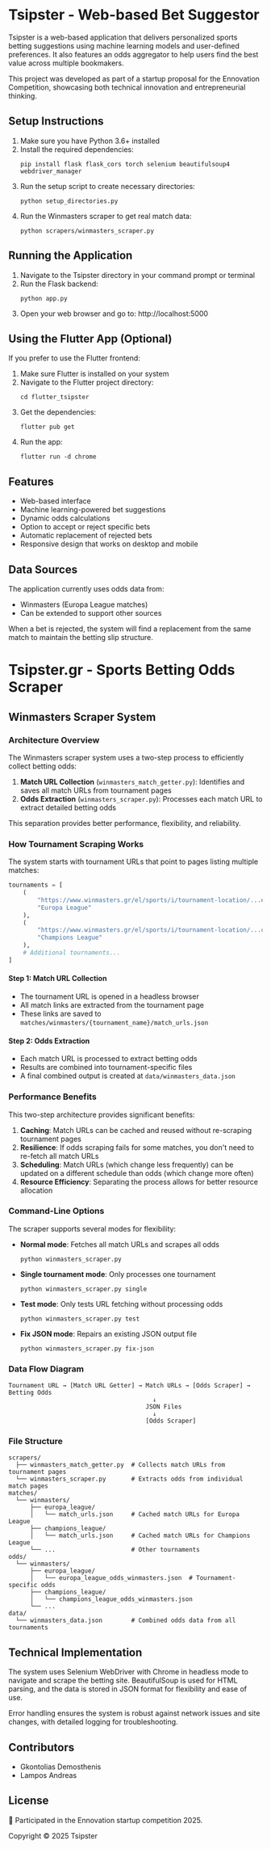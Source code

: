 # Tsipster - Web-based Bet Suggestor

Tsipster is a web-based application that delivers personalized sports betting suggestions using machine learning models and user-defined preferences.
It also features an odds aggregator to help users find the best value across multiple bookmakers.

This project was developed as part of a startup proposal for the Ennovation Competition, showcasing both technical innovation and entrepreneurial thinking.

## Setup Instructions

1. Make sure you have Python 3.6+ installed
2. Install the required dependencies:
   ```
   pip install flask flask_cors torch selenium beautifulsoup4 webdriver_manager
   ```
3. Run the setup script to create necessary directories:
   ```
   python setup_directories.py
   ```
4. Run the Winmasters scraper to get real match data:
   ```
   python scrapers/winmasters_scraper.py
   ```

## Running the Application

1. Navigate to the Tsipster directory in your command prompt or terminal
2. Run the Flask backend:
   ```
   python app.py
   ```
3. Open your web browser and go to: http://localhost:5000

## Using the Flutter App (Optional)

If you prefer to use the Flutter frontend:

1. Make sure Flutter is installed on your system
2. Navigate to the Flutter project directory:
   ```
   cd flutter_tsipster
   ```
3. Get the dependencies:
   ```
   flutter pub get
   ```
4. Run the app:
   ```
   flutter run -d chrome
   ```

## Features

- Web-based interface
- Machine learning-powered bet suggestions
- Dynamic odds calculations
- Option to accept or reject specific bets
- Automatic replacement of rejected bets
- Responsive design that works on desktop and mobile

## Data Sources

The application currently uses odds data from:
- Winmasters (Europa League matches)
- Can be extended to support other sources

When a bet is rejected, the system will find a replacement from the same match to maintain the betting slip structure.

# Tsipster.gr - Sports Betting Odds Scraper

## Winmasters Scraper System

### Architecture Overview

The Winmasters scraper system uses a two-step process to efficiently collect betting odds:

1. **Match URL Collection** (`winmasters_match_getter.py`): Identifies and saves all match URLs from tournament pages
2. **Odds Extraction** (`winmasters_scraper.py`): Processes each match URL to extract detailed betting odds

This separation provides better performance, flexibility, and reliability.

### How Tournament Scraping Works

The system starts with tournament URLs that point to pages listing multiple matches:

```python
tournaments = [
    (
        "https://www.winmasters.gr/el/sports/i/tournament-location/...europa-league...",
        "Europa League"
    ),
    (
        "https://www.winmasters.gr/el/sports/i/tournament-location/...champions-league...",
        "Champions League"
    ),
    # Additional tournaments...
]
```

#### Step 1: Match URL Collection
- The tournament URL is opened in a headless browser
- All match links are extracted from the tournament page
- These links are saved to `matches/winmasters/{tournament_name}/match_urls.json`

#### Step 2: Odds Extraction
- Each match URL is processed to extract betting odds
- Results are combined into tournament-specific files
- A final combined output is created at `data/winmasters_data.json`

### Performance Benefits

This two-step architecture provides significant benefits:

1. **Caching**: Match URLs can be cached and reused without re-scraping tournament pages
2. **Resilience**: If odds scraping fails for some matches, you don't need to re-fetch all match URLs
3. **Scheduling**: Match URLs (which change less frequently) can be updated on a different schedule than odds (which change more often)
4. **Resource Efficiency**: Separating the process allows for better resource allocation

### Command-Line Options

The scraper supports several modes for flexibility:

- **Normal mode**: Fetches all match URLs and scrapes all odds
  ```
  python winmasters_scraper.py
  ```
  
- **Single tournament mode**: Only processes one tournament
  ```
  python winmasters_scraper.py single
  ```
  
- **Test mode**: Only tests URL fetching without processing odds
  ```
  python winmasters_scraper.py test
  ```
  
- **Fix JSON mode**: Repairs an existing JSON output file
  ```
  python winmasters_scraper.py fix-json
  ```

### Data Flow Diagram

```
Tournament URL → [Match URL Getter] → Match URLs → [Odds Scraper] → Betting Odds
                                        ↓
                                      JSON Files
                                        ↓
                                      [Odds Scraper]
```

### File Structure

```
scrapers/
  ├── winmasters_match_getter.py  # Collects match URLs from tournament pages
  └── winmasters_scraper.py       # Extracts odds from individual match pages
matches/
  └── winmasters/
      ├── europa_league/
      │   └── match_urls.json     # Cached match URLs for Europa League
      ├── champions_league/
      │   └── match_urls.json     # Cached match URLs for Champions League
      └── ...                     # Other tournaments
odds/
  └── winmasters/
      ├── europa_league/
      │   └── europa_league_odds_winmasters.json  # Tournament-specific odds
      ├── champions_league/
      │   └── champions_league_odds_winmasters.json
      └── ...
data/
  └── winmasters_data.json        # Combined odds data from all tournaments
```

## Technical Implementation

The system uses Selenium WebDriver with Chrome in headless mode to navigate and scrape the betting site. BeautifulSoup is used for HTML parsing, and the data is stored in JSON format for flexibility and ease of use.

Error handling ensures the system is robust against network issues and site changes, with detailed logging for troubleshooting.

## Contributors

- Gkontolias Demosthenis
- Lampos Andreas

## License

🏅 Participated in the Ennovation startup competition 2025.

Copyright © 2025 Tsipster

